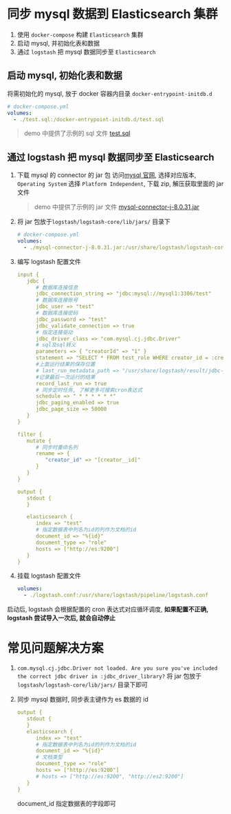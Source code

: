 # 同步 mysql 数据到 Elasticsearch 集群

1. 使用 `docker-compose` 构建 `Elasticsearch` 集群
2. 启动 mysql, 并初始化表和数据
3. 通过 `logstash` 把 mysql 数据同步至 `Elasticsearch`

## 启动 mysql, 初始化表和数据

将需初始化的 mysql, 放于 docker 容器内目录 `docker-entrypoint-initdb.d`

```yml
# docker-compose.yml
volumes:
  - ./test.sql:/docker-entrypoint-initdb.d/test.sql
```

> demo 中提供了示例的 sql 文件 [test.sql](./test.sql)

## 通过 logstash 把 mysql 数据同步至 Elasticsearch

1. 下载 mysql 的 connector 的 jar 包
   访问[mysql 官网](https://downloads.mysql.com/archives/c-j/), 选择对应版本, `Operating System` 选择 `Platform Independent`, 下载 zip, 解压获取里面的 jar 文件

   > demo 中提供了示例的 jar 文件 [mysql-connector-j-8.0.31.jar](./mysql-connector-j-8.0.31.jar)

2. 将 jar 包放于`logstash/logstash-core/lib/jars/` 目录下
   ```yml
   # docker-compose.yml
   volumes:
     - ./mysql-connector-j-8.0.31.jar:/usr/share/logstash/logstash-core/lib/jars/mysql-connector-j-8.0.31.jar
   ```
3. 编写 logstash 配置文件

   ```yml
   input {
      jdbc {
         # 数据库连接信息
         jdbc_connection_string => "jdbc:mysql://mysql1:3306/test"
         # 数据库连接账号
         jdbc_user => "test"
         # 数据库连接密码
         jdbc_password => "test"
         jdbc_validate_connection => true
         # 指定连接驱动
         jdbc_driver_class => "com.mysql.cj.jdbc.Driver"
         # sql及sql转义
         parameters => { "creatorId" => "1" }
         statement => "SELECT * FROM test_role WHERE creator_id = :creatorId"
         #上面运行结果的保存位置
         # last_run_metadata_path => "/usr/share/logstash/result/jdbc-position.txt"
         #记录最后一次运行的结果
         record_last_run => true
         # 同步定时任务, 了解更多可搜索cron表达式
         schedule => " * * * * * *"
         jdbc_paging_enabled => true
         jdbc_page_size => 50000
      }
   }

   filter {
      mutate {
         # 同步时重命名列
         rename => {
            "creator_id" => "[creator__id]"
         }
      }
   }

   output {
      stdout {
      }

      elasticsearch {
         index => "test"
         # 指定数据表中列名为id的列作为文档的id
         document_id => "%{id}"
         document_type => "role"
         hosts => ["http://es:9200"]
      }
   }
   ```

4. 挂载 logstash 配置文件
   ```yml
   volumes:
     - ./logstash.conf:/usr/share/logstash/pipeline/logstash.conf
   ```

启动后, logstash 会根据配置的 cron 表达式对应循环调度, **如果配置不正确, logstash 尝试导入一次后, 就会自动停止**

# 常见问题解决方案

1. `com.mysql.cj.jdbc.Driver not loaded. Are you sure you've included the correct jdbc driver in :jdbc_driver_library?`
   将 jar 包放于`logstash/logstash-core/lib/jars/` 目录下即可

2. 同步 mysql 数据时, 同步表主键作为 es 数据的 id
   ```yaml
   output {
      stdout {
      }
      elasticsearch {
         index => "test"
         # 指定数据表中列名为id的列作为文档的id
         document_id => "%{id}"
         # 文档类型
         document_type => "role"
         hosts => ["http://es:9200"]
         # hosts => ["http://es:9200", "http://es2:9200"]
      }
   }
   ```
   document_id 指定数据表的字段即可
